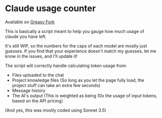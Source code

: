 # Claude usage counter

Available on [Greasy Fork](https://greasyfork.org/en/scripts/515111-claude-usage-tracker)

This is basically a script meant to help you gauge how much usage of claude you have left.

It's still WIP, so the numbers for the caps of each model are mostly just guesses.
If you find that your experience doesn't match my guesses, let me know in the issues, and I'll update it!

The script will correctly handle calculating token usage from:
- Files uploaded to the chat
- Project knowledge files (So long as you let the page fully load, the project stuff can take an extra few seconds)
- Message history
- The AI's output (This is weighted as being 10x the usage of input tokens, based on the API pricing)

(And yes, this was mostly coded using Sonnet 3.5)
